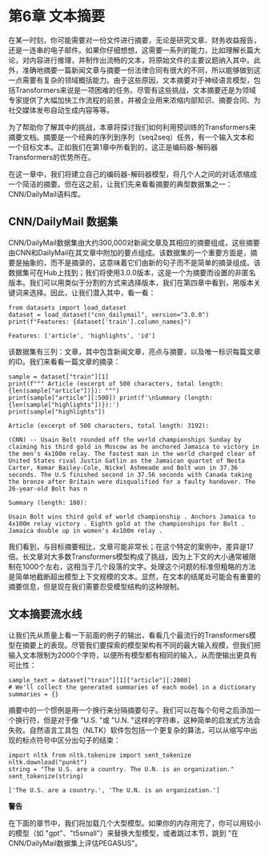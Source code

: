 # 第6章 文本摘要

在某一时刻，你可能需要对一份文件进行摘要，无论是研究文章、财务收益报告，还是一连串的电子邮件。如果你仔细想想，这需要一系列的能力，比如理解长篇大论，对内容进行推理，并制作出流畅的文本，将原始文件的主要议题纳入其中。此外，准确地摘要一篇新闻文章与摘要一份法律合同有很大的不同，所以能够做到这一点需要有复杂的领域概括能力。由于这些原因，文本摘要对于神经语言模型，包括Transformers来说是一项困难的任务。尽管有这些挑战，文本摘要还是为领域专家提供了大幅加快工作流程的前景，并被企业用来浓缩内部知识、摘要合同、为社交媒体发布自动生成内容等等。

为了帮助你了解其中的挑战，本章将探讨我们如何利用预训练的Transformers来摘要文档。摘要是一个经典的序列到序列（seq2seq）任务，有一个输入文本和一个目标文本。正如我们在第1章中所看到的，这正是编码器-解码器Transformers的优势所在。

在这一章中，我们将建立自己的编码器-解码器模型，将几个人之间的对话浓缩成一个简洁的摘要。但在这之前，让我们先来看看摘要的典型数据集之一：CNN/DailyMail语料库。

## CNN/DailyMail 数据集

CNN/DailyMail数据集由大约300,000对新闻文章及其相应的摘要组成，这些摘要由CNN和DailyMail在其文章中附加的要点组成。该数据集的一个重要方面是，摘要是抽象的，而不是摘录的，这意味着它们由新的句子而不是简单的摘录组成。该数据集可在Hub上找到；我们将使用3.0.0版本，这是一个为摘要而设置的非匿名版本。我们可以用类似于分割的方式来选择版本，我们在第四章中看到，用版本关键词来选择。因此，让我们潜入其中，看一看：

```
from datasets import load_dataset 
dataset = load_dataset("cnn_dailymail", version="3.0.0")
print(f"Features: {dataset['train'].column_names}") 

Features: ['article', 'highlights', 'id']

```

该数据集有三列：文章，其中包含新闻文章，亮点与摘要，以及唯一标识每篇文章的ID。我们来看看一篇文章的摘录：

```
sample = dataset["train"][1] 
print(f""" Article (excerpt of 500 characters, total length: {len(sample["article"])}): """) 
print(sample["article"][:500]) print(f'\nSummary (length: {len(sample["highlights"])}):')
print(sample["highlights"])

Article (excerpt of 500 characters, total length: 3192): 

(CNN) -- Usain Bolt rounded off the world championships Sunday by claiming his third gold in Moscow as he anchored Jamaica to victory in the men's 4x100m relay. The fastest man in the world charged clear of United States rival Justin Gatlin as the Jamaican quartet of Nesta Carter, Kemar Bailey-Cole, Nickel Ashmeade and Bolt won in 37.36 seconds. The U.S finished second in 37.56 seconds with Canada taking the bronze after Britain were disqualified for a faulty handover. The 26-year-old Bolt has n 

Summary (length: 180):

Usain Bolt wins third gold of world championship . Anchors Jamaica to 4x100m relay victory . Eighth gold at the championships for Bolt . Jamaica double up in women's 4x100m relay .

```

我们看到，与目标摘要相比，文章可能非常长；在这个特定的案例中，差异是17倍。长文章对大多数Transformers模型构成了挑战，因为上下文的大小通常被限制在1000个左右，这相当于几个段落的文字。处理这个问题的标准但粗略的方法是简单地截断超出模型上下文规模的文本。显然，在文本的结尾处可能会有重要的摘要信息，但是现在我们需要忍受模型结构的这种限制。



## 文本摘要流水线

让我们先从质量上看一下前面的例子的输出，看看几个最流行的Transformers模型在摘要上的表现。尽管我们要探索的模型架构有不同的最大输入规模，但我们把输入文本限制为2000个字符，以便所有模型都有相同的输入，从而使输出更具有可比性：

```
sample_text = dataset["train"][1]["article"][:2000] 
# We'll collect the generated summaries of each model in a dictionary 
summaries = {}

```

摘要中的一个惯例是用一个换行来分隔摘要句子。我们可以在每个句号之后添加一个换行符，但是对于像 "U.S. "或 "U.N. "这样的字符串，这种简单的启发式方法会失败。自然语言工具包（NLTK）软件包包括一个更复杂的算法，可以从缩写中出现的标点符号中区分出句子的结束：

```
import nltk from nltk.tokenize import sent_tokenize
nltk.download("punkt") 
string = "The U.S. are a country. The U.N. is an organization." 
sent_tokenize(string)

['The U.S. are a country.', 'The U.N. is an organization.']

```

**警告**

在下面的章节中，我们将加载几个大型模型。如果你的内存用完了，你可以用较小的模型（如 "gpt"、"t5small"）来替换大型模型，或者跳过本节，跳到 "在CNN/DailyMail数据集上评估PEGASUS"。
